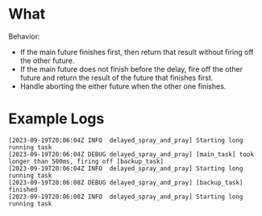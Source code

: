 # What

Behavior:

- If the main future finishes first, then return that result without firing off the other future.
- If the main future does not finish before the delay, fire off the other future and return the result of the future that finishes first.
- Handle aborting the either future when the other one finishes.

# Example Logs

```log
[2023-09-19T20:06:04Z INFO  delayed_spray_and_pray] Starting long running task
[2023-09-19T20:06:04Z DEBUG delayed_spray_and_pray] [main_task] took longer than 500ms, firing off [backup_task]
[2023-09-19T20:06:04Z INFO  delayed_spray_and_pray] Starting long running task
[2023-09-19T20:06:08Z DEBUG delayed_spray_and_pray] [backup_task] finished
[2023-09-19T20:06:08Z INFO  delayed_spray_and_pray] Starting long running task
```